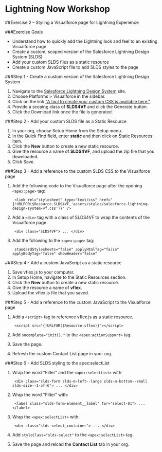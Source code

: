 # Lightning Now Workshop

##Exercise 2 – Styling a Visualforce page for Lightning Experience

###Exercise Goals

* Understand how to quickly add the Lightning look and feel to an existing Visualforce page
* Create a custom, scoped version of the Salesforce Lightning Design System (SLDS)
* Add your custom SLDS files as a static resource
* Create a custom JavaScript file to add SLDS styles to the page

###Step 1 - Create a custom version of the Salesforce Lightning Design System
1. Navigate to the [Salesforce Lightning Design System](http://getslds.com) site.
2. Choose Platforms > Visualforce in the sidebar.
3. Click on the link ["A tool to create your custom CSS is available here."](https://tools.lightningdesignsystem.com/css-customizer).
4. Provide a scoping class of **SLDS4VF** and click the Generate button.
5. Click the Download link once the file is generated.

###Step 2 - Add your custom SLDS file as a Static Resource
1. In your org, choose Setup Home from the Setup menu.
2. In the Quick Find field, enter **static** and then click on Static Resources item.
3. Click the **New** button to create a new static resource.
4. Give the resource a name of **SLDS4VF**, and upload the zip file that you downloaded. 
5. Click Save.

###Step 3 - Add a reference to the custom SLDS CSS to the Visualforce page
1. Add the following code to the Visualforce page after the opening `<apex:page>` tag:

		<link rel="stylesheet" type="text/css" href="{!URLFOR($Resource.SLDS4VF,'assets/styles/salesforce-lightning-design-system-vf.css')}" />
		
2. Add a `<div>` tag with a class of SLDS4VF to wrap the contents of the Visualforce page.

		<div class="SLDS4VF"> ... </div>
		
3. Add the following to the `<apex:page>` tag:

		standardStylesheets="false" applyHtmlTag="false" applyBodyTag="false" showHeader="false"

###Step 4 - Add a custom JavaScript as a static resource
1. Save vflex.js to your computer.
2. In Setup Home, navigate to the Static Resources section.
3. Click the **New** button to create a new static resource.
4. Give the resource a name of **vflex**.
5. Upload the vflex.js file that you saved.

###Step 5 - Add a reference to the custom JavaScript to the Visualforce page
1. Add a `<script>` tag to reference vflex.js as a static resource.
		
		<script src="{!URLFOR($Resource.vflex)}"></script>
2. Add `oncomplete="init();"` to the `<apex:actionSupport>` tag.
3. Save the page.
4. Refresh the custom Contact List page in your org.

###Step 6 - Add SLDS styling to the apex:selectList
1. Wrap the word "Filter" and the `<apex:selectList>` with:

		<div class="slds-form slds-m-left--large slds-m-bottom--small slds-size--1-of-6"> ... </div>
		
2. Wrap the word "Filter" with:

		<label class="slds-form-element__label" for="select-01"> ... </label>
		
3. Wrap the `<apex:selectList>` with:

		<div class="slds-select_container"> ... </div>
		
4. Add `styleClass="slds-select"` to the `<apex:selectList>` tag.
5. Save the page and reload the **Contact List** tab in your org.
		
